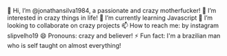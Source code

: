 👋 Hi, I’m @jonathansilva1984, a passionate and crazy motherfucker!
👀 I’m interested in crazy things in life!
🌱 I’m currently learning Javascript
💞️ I’m looking to collaborate on crazy projects
📫 How to reach me: by instagram slipvelho19
😄 Pronouns: crazy and believer!
⚡ Fun fact: I'm a brazilian man who is self taught on almost everything!
